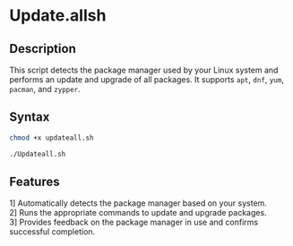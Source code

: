 # Update.allsh

## Description

This script detects the package manager used by your Linux system and performs an update and upgrade of all packages. It supports `apt`, `dnf`, `yum`, `pacman`, and `zypper`.

## Syntax

```bash
chmod +x updateall.sh

./Updateall.sh
```

## Features

1] Automatically detects the package manager based on your system.<br/>
2] Runs the appropriate commands to update and upgrade packages.<br/>
3] Provides feedback on the package manager in use and confirms successful completion.
<br/>
